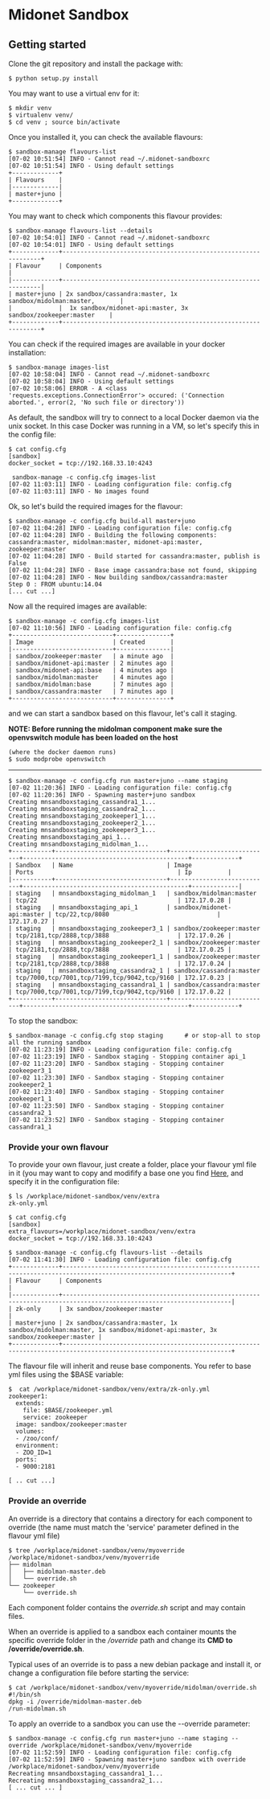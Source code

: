 # Midonet Sandbox

## Getting started

Clone the git repository and install the package with:
    
    $ python setup.py install
  
You may want to use a virtual env for it:

    $ mkdir venv
    $ virtualenv venv/
    $ cd venv ; source bin/activate
  

Once you installed it, you can check the available flavours:

    $ sandbox-manage flavours-list
    [07-02 10:51:54] INFO - Cannot read ~/.midonet-sandboxrc    
    [07-02 10:51:54] INFO - Using default settings
    +-------------+
    | Flavours    |
    |-------------|
    | master+juno |
    +-------------+
   
You may want to check which components this flavour provides:

    $ sandbox-manage flavours-list --details                                                                    
    [07-02 10:54:01] INFO - Cannot read ~/.midonet-sandboxrc
    [07-02 10:54:01] INFO - Using default settings
    +-------------+----------------------------------------------------------------+
    | Flavour     | Components                                                     |                                                
    |-------------+----------------------------------------------------------------|
    | master+juno | 2x sandbox/cassandra:master, 1x sandbox/midolman:master,       |
    |             |  1x sandbox/midonet-api:master, 3x sandbox/zookeeper:master    |
    +-------------+----------------------------------------------------------------+

You can check if the required images are available in your docker installation:
 
    $ sandbox-manage images-list                                                                                
    [07-02 10:58:04] INFO - Cannot read ~/.midonet-sandboxrc
    [07-02 10:58:04] INFO - Using default settings
    [07-02 10:58:06] ERROR - A <class 'requests.exceptions.ConnectionError'> occured: ('Connection aborted.', error(2, 'No such file or directory'))

As default, the sandbox will try to connect to a local Docker daemon via the unix socket.
In this case Docker was running in a VM, so let's specify this in the config file:

    $ cat config.cfg                                                                                            
    [sandbox]
    docker_socket = tcp://192.168.33.10:4243
    
     sandbox-manage -c config.cfg images-list                                                                 
    [07-02 11:03:11] INFO - Loading configuration file: config.cfg
    [07-02 11:03:11] INFO - No images found

    
Ok, so let's build the required images for the flavour:
 
    $ sandbox-manage -c config.cfg build-all master+juno                                                         
    [07-02 11:04:28] INFO - Loading configuration file: config.cfg
    [07-02 11:04:28] INFO - Building the following components: cassandra:master, midolman:master, midonet-api:master, zookeeper:master
    [07-02 11:04:28] INFO - Build started for cassandra:master, publish is False
    [07-02 11:04:28] INFO - Base image cassandra:base not found, skipping
    [07-02 11:04:28] INFO - Now building sandbox/cassandra:master
    Step 0 : FROM ubuntu:14.04
    [... cut ...]
    
    
Now all the required images are available:

    $ sandbox-manage -c config.cfg images-list                                                                  
    [07-02 11:10:56] INFO - Loading configuration file: config.cfg
    +----------------------------+---------------+
    | Image                      | Created       |
    |----------------------------+---------------|
    | sandbox/zookeeper:master   | a minute ago  |
    | sandbox/midonet-api:master | 2 minutes ago |
    | sandbox/midonet-api:base   | 4 minutes ago |
    | sandbox/midolman:master    | 4 minutes ago |
    | sandbox/midolman:base      | 7 minutes ago |
    | sandbox/cassandra:master   | 7 minutes ago |
    +----------------------------+---------------+


and we can start a sandbox based on this flavour, let's call it staging.

**NOTE: Before running the midolman component make sure the openvswitch module has been loaded on the host**

    (where the docker daemon runs)
    $ sudo modprobe openvswitch

---

    $ sandbox-manage -c config.cfg run master+juno --name staging                                                
    [07-02 11:20:36] INFO - Loading configuration file: config.cfg
    [07-02 11:20:36] INFO - Spawning master+juno sandbox
    Creating mnsandboxstaging_cassandra1_1...
    Creating mnsandboxstaging_cassandra2_1...
    Creating mnsandboxstaging_zookeeper1_1...
    Creating mnsandboxstaging_zookeeper2_1...
    Creating mnsandboxstaging_zookeeper3_1...
    Creating mnsandboxstaging_api_1...
    Creating mnsandboxstaging_midolman_1...
    +-----------+-------------------------------+----------------------------+----------------------------------------------+-------------+
    | Sandbox   | Name                          | Image                      | Ports                                        | Ip          |
    |-----------+-------------------------------+----------------------------+----------------------------------------------+-------------|
    | staging   | mnsandboxstaging_midolman_1   | sandbox/midolman:master    | tcp/22                                       | 172.17.0.28 |
    | staging   | mnsandboxstaging_api_1        | sandbox/midonet-api:master | tcp/22,tcp/8080                              | 172.17.0.27 |
    | staging   | mnsandboxstaging_zookeeper3_1 | sandbox/zookeeper:master   | tcp/2181,tcp/2888,tcp/3888                   | 172.17.0.26 |
    | staging   | mnsandboxstaging_zookeeper2_1 | sandbox/zookeeper:master   | tcp/2181,tcp/2888,tcp/3888                   | 172.17.0.25 |
    | staging   | mnsandboxstaging_zookeeper1_1 | sandbox/zookeeper:master   | tcp/2181,tcp/2888,tcp/3888                   | 172.17.0.24 |
    | staging   | mnsandboxstaging_cassandra2_1 | sandbox/cassandra:master   | tcp/7000,tcp/7001,tcp/7199,tcp/9042,tcp/9160 | 172.17.0.23 |
    | staging   | mnsandboxstaging_cassandra1_1 | sandbox/cassandra:master   | tcp/7000,tcp/7001,tcp/7199,tcp/9042,tcp/9160 | 172.17.0.22 |
    +-----------+-------------------------------+----------------------------+----------------------------------------------+-------------+

To stop the sandbox:

    $ sandbox-manage -c config.cfg stop staging      # or stop-all to stop all the running sandbox                                                                 
    [07-02 11:23:19] INFO - Loading configuration file: config.cfg
    [07-02 11:23:19] INFO - Sandbox staging - Stopping container api_1
    [07-02 11:23:20] INFO - Sandbox staging - Stopping container zookeeper3_1
    [07-02 11:23:30] INFO - Sandbox staging - Stopping container zookeeper2_1
    [07-02 11:23:40] INFO - Sandbox staging - Stopping container zookeeper1_1
    [07-02 11:23:50] INFO - Sandbox staging - Stopping container cassandra2_1
    [07-02 11:23:52] INFO - Sandbox staging - Stopping container cassandra1_1


### Provide your own flavour

To provide your own flavour, just create a folder, place your flavour yml file in it (you may want to copy and modifify a base one
you find [Here](https://github.com/midokura/midonet-sandbox/tree/master/src/midonet_sandbox/assets/composer/flavours), and specify it in 
the configuration file:


    $ ls /workplace/midonet-sandbox/venv/extra                                                                   
    zk-only.yml
    
    $ cat config.cfg                                                                                          
    [sandbox]
    extra_flavours=/workplace/midonet-sandbox/venv/extra
    docker_socket = tcp://192.168.33.10:4243
   
    $ sandbox-manage -c config.cfg flavours-list --details                                                       
    [07-02 11:41:30] INFO - Loading configuration file: config.cfg
    +-------------+---------------------------------------------------------------------------------------------------------------------+
    | Flavour     | Components                                                                                                          |
    |-------------+---------------------------------------------------------------------------------------------------------------------|
    | zk-only     | 3x sandbox/zookeeper:master                                                                                         |
    | master+juno | 2x sandbox/cassandra:master, 1x sandbox/midolman:master, 1x sandbox/midonet-api:master, 3x sandbox/zookeeper:master |
    +-------------+---------------------------------------------------------------------------------------------------------------------+

The flavour file will inherit and reuse base components. You refer to base yml files using the $BASE variable:

    $  cat /workplace/midonet-sandbox/venv/extra/zk-only.yml                                                    
    zookeeper1:
      extends:
        file: $BASE/zookeeper.yml
        service: zookeeper
      image: sandbox/zookeeper:master
      volumes:
      - /zoo/conf/
      environment:
      - ZOO_ID=1
      ports:
      - 9000:2181
    
    [ .. cut ...]


### Provide an override

An override is a directory that contains a directory for each component to override (the name must match the 'service' parameter defined
in the flavour yml file)

    $ tree /workplace/midonet-sandbox/venv/myoverride                                                          
    /workplace/midonet-sandbox/venv/myoverride
    ├── midolman
    │   ├── midolman-master.deb
    │   └── override.sh
    └── zookeeper
        └── override.sh


Each component folder contains the *override.sh* script and may contain files. 

When an override is applied to a sandbox each container mounts the specific override folder in the */override* path
and change its **CMD to /override/override.sh**. 

Typical uses of an override is to pass a new debian package and install it, or change a configuration file before starting the service:

    $ cat /workplace/midonet-sandbox/venv/myoverride/midolman/override.sh                                          
    #!/bin/sh
    dpkg -i /override/midolman-master.deb
    /run-midolman.sh


To apply an override to a sandbox you can use the --override parameter:

    $ sandbox-manage -c config.cfg run master+juno --name staging --override /workplace/midonet-sandbox/venv/myoverride 
    [07-02 11:52:59] INFO - Loading configuration file: config.cfg
    [07-02 11:52:59] INFO - Spawning master+juno sandbox with override /workplace/midonet-sandbox/venv/myoverride
    Recreating mnsandboxstaging_cassandra1_1...
    Recreating mnsandboxstaging_cassandra2_1...
    [ ... cut ... ]
